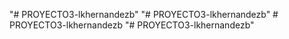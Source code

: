 "# PROYECTO3-lkhernandezb" 
"# PROYECTO3-lkhernandezb" 
#   P R O Y E C T O 3 - l k h e r n a n d e z b  
 "# PROYECTO3-lkhernandezb"  
